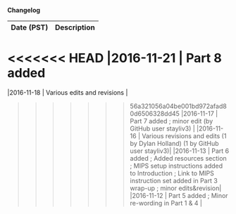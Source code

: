 <!-- Changelog -->
**Changelog**

| Date (PST) |   Description                                                                                        |
|------------|------------------------------------------------------------------------------------------------------|
<<<<<<< HEAD
|2016-11-21  | Part 8 added
=======
|2016-11-18  | Various edits and revisions                                   |
>>>>>>> 56a321056a04be001bd972afad80d6506328dd45
|2016-11-17  | Part 7 added ; minor edit (by GitHub user stayliv3)                                                                                        |
|2016-11-16  |  Various revisions and edits (1 by Dylan Holland) (1 by GitHub user stayliv3)|
|2016-11-13  |  Part 6 added ; Added resources section ; MIPS setup instructions added to Introduction ; Link to MIPS instruction set added in Part 3 wrap-up ; minor edits&revision|
|2016-11-12  |  Part 5 added ;  Minor re-wording in Part 1 & 4                                                      |
